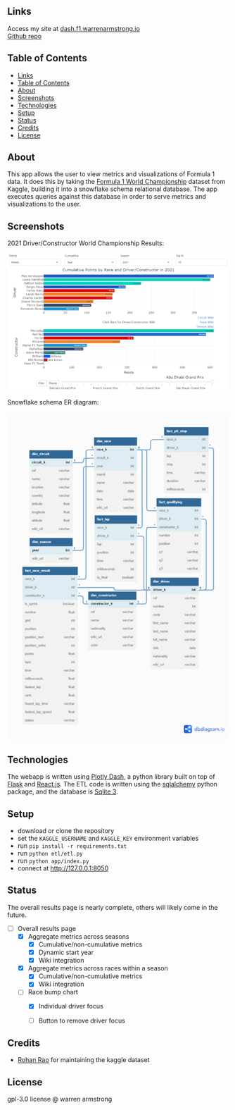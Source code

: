 ## Links
Access my site at [dash.f1.warrenarmstrong.io](http://dash.f1.warrenarmstrong.io)  
[Github repo](https://github.com/WarrenArmstrong/f1-app)

## Table of Contents

- [Links](#links)
- [Table of Contents](#table-of-contents)
- [About](#about)
- [Screenshots](#screenshots)
- [Technologies](#technologies)
- [Setup](#setup)
- [Status](#status)
- [Credits](#credits)
- [License](#license)

## About
This app allows the user to view metrics and visualizations of Formula 1 data. It does this by taking the [Formula 1 World Championship](https://www.kaggle.com/datasets/rohanrao/formula-1-world-championship-1950-2020) dataset from Kaggle, building it into a snowflake schema relational database. The app executes queries against this database in order to serve metrics and visualizations to the user.

## Screenshots

2021 Driver/Constructor World Championship Results:

![2021 Driver/Constructor World Championship Results](app/assets/readme_images/season_exhibit_700px.png?raw=true)  

Snowflake schema ER diagram:

![Snowflake schema ER diagram](app/assets/readme_images/er_diagram_700px.png?raw=true)

## Technologies
The webapp is written using [Plotly Dash](https://dash.plotly.com), a python library built on top of [Flask](https://flask.palletsprojects.com/en/2.2.x/) and [React.js](https://reactjs.org/). The ETL code is written using the [sqlalchemy](https://www.sqlalchemy.org/) python package, and the database is [Sqlite 3](https://www.sqlite.org/index.html).

## Setup
- download or clone the repository
- set the `KAGGLE_USERNAME` and `KAGGLE_KEY` environment variables
- run `pip install -r requirements.txt`
- run `python etl/etl.py`
- run `python app/index.py`
- connect at http://127.0.0.1:8050


## Status

The overall results page is nearly complete, others will likely come in the future.

- [ ] Overall results page
  - [x] Aggregate metrics across seasons
    - [x] Cumulative/non-cumulative metrics
    - [x] Dynamic start year
    - [x] Wiki integration
  - [x] Aggregate metrics across races within a season
    - [x] Cumulative/non-cumulative metrics
    - [x] Wiki integration
  - [ ] Race bump chart
    - [x] Individual driver focus
    - [ ] Button to remove driver focus


## Credits
- [Rohan Rao](https://www.kaggle.com/rohanrao) for maintaining the kaggle dataset

## License

gpl-3.0 license @ warren armstrong